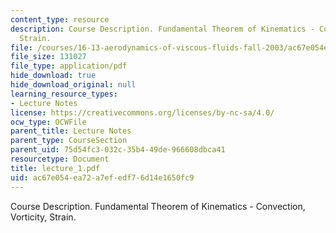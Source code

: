 ```yaml
---
content_type: resource
description: Course Description. Fundamental Theorem of Kinematics - Convection, Vorticity,
  Strain.
file: /courses/16-13-aerodynamics-of-viscous-fluids-fall-2003/ac67e054ea72a7efedf76d14e1650fc9_lecture_1.pdf
file_size: 131027
file_type: application/pdf
hide_download: true
hide_download_original: null
learning_resource_types:
- Lecture Notes
license: https://creativecommons.org/licenses/by-nc-sa/4.0/
ocw_type: OCWFile
parent_title: Lecture Notes
parent_type: CourseSection
parent_uid: 75d54fc3-032c-35b4-49de-966608dbca41
resourcetype: Document
title: lecture_1.pdf
uid: ac67e054-ea72-a7ef-edf7-6d14e1650fc9
---
```

Course Description. Fundamental Theorem of Kinematics - Convection, Vorticity, Strain.